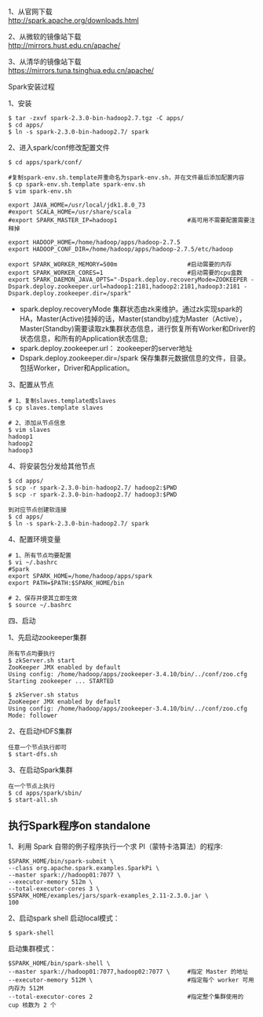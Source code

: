 1、从官网下载  
http://spark.apache.org/downloads.html

2、从微软的镜像站下载  
http://mirrors.hust.edu.cn/apache/

3、从清华的镜像站下载  
https://mirrors.tuna.tsinghua.edu.cn/apache/

Spark安装过程

 1、安装
```
$ tar -zxvf spark-2.3.0-bin-hadoop2.7.tgz -C apps/
$ cd apps/
$ ln -s spark-2.3.0-bin-hadoop2.7/ spark
```

2、进入spark/conf修改配置文件
```
$ cd apps/spark/conf/

#复制spark-env.sh.template并重命名为spark-env.sh，并在文件最后添加配置内容
$ cp spark-env.sh.template spark-env.sh
$ vim spark-env.sh

export JAVA_HOME=/usr/local/jdk1.8.0_73
#export SCALA_HOME=/usr/share/scala
#export SPARK_MASTER_IP=hadoop1                    #高可用不需要配置需要注释掉

export HADOOP_HOME=/home/hadoop/apps/hadoop-2.7.5
export HADOOP_CONF_DIR=/home/hadoop/apps/hadoop-2.7.5/etc/hadoop

export SPARK_WORKER_MEMORY=500m                    #启动需要的内存
export SPARK_WORKER_CORES=1                        #启动需要的cpu盒数
export SPARK_DAEMON_JAVA_OPTS="-Dspark.deploy.recoveryMode=ZOOKEEPER -Dspark.deploy.zookeeper.url=hadoop1:2181,hadoop2:2181,hadoop3:2181 -Dspark.deploy.zookeeper.dir=/spark"
```
- spark.deploy.recoveryMode 集群状态由zk来维护。通过zk实现spark的HA，Master(Active)挂掉的话，Master(standby)成为Master（Active），Master(Standby)需要读取zk集群状态信息，进行恢复所有Worker和Driver的状态信息，和所有的Application状态信息;
- spark.deploy.zookeeper.url： zookeeper的server地址
- Dspark.deploy.zookeeper.dir=/spark 保存集群元数据信息的文件，目录。包括Worker，Driver和Application。

3、配置从节点
```
# 1、复制slaves.template成slaves
$ cp slaves.template slaves

# 2、添加从节点信息
$ vim slaves
hadoop1
hadoop2
hadoop3
```

4、将安装包分发给其他节点
```
$ cd apps/
$ scp -r spark-2.3.0-bin-hadoop2.7/ hadoop2:$PWD
$ scp -r spark-2.3.0-bin-hadoop2.7/ hadoop3:$PWD

到对应节点创建软连接
$ cd apps/
$ ln -s spark-2.3.0-bin-hadoop2.7/ spark
```

4、配置环境变量
```
# 1、所有节点均要配置
$ vi ~/.bashrc 
#Spark
export SPARK_HOME=/home/hadoop/apps/spark
export PATH=$PATH:$SPARK_HOME/bin

# 2、保存并使其立即生效
$ source ~/.bashrc 
```

四、启动

1、先启动zookeeper集群
```
所有节点均要执行
$ zkServer.sh start
ZooKeeper JMX enabled by default
Using config: /home/hadoop/apps/zookeeper-3.4.10/bin/../conf/zoo.cfg
Starting zookeeper ... STARTED

$ zkServer.sh status
ZooKeeper JMX enabled by default
Using config: /home/hadoop/apps/zookeeper-3.4.10/bin/../conf/zoo.cfg
Mode: follower
```


2、在启动HDFS集群
```
任意一个节点执行即可
$ start-dfs.sh
```

3、在启动Spark集群
```
在一个节点上执行
$ cd apps/spark/sbin/
$ start-all.sh
```

执行Spark程序on standalone
---
1、利用 Spark 自带的例子程序执行一个求 PI（蒙特卡洛算法）的程序:
```
$SPARK_HOME/bin/spark-submit \ 
--class org.apache.spark.examples.SparkPi \ 
--master spark://hadoop01:7077 \ 
--executor-memory 512m \ 
--total-executor-cores 3 \
$SPARK_HOME/examples/jars/spark-examples_2.11-2.3.0.jar \ 
100
```

2、启动spark shell
启动local模式：
```
$ spark-shell
```

启动集群模式：
```
$SPARK_HOME/bin/spark-shell \ 
--master spark://hadoop01:7077,hadoop02:7077 \     #指定 Master 的地址
--executor-memory 512M \                           #指定每个 worker 可用内存为 512M
--total-executor-cores 2                           #指定整个集群使用的 cup 核数为 2 个
```
